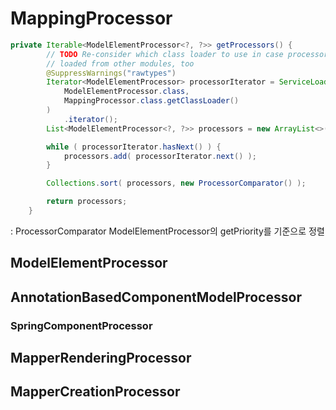 # MappingProcessor

~~~java
private Iterable<ModelElementProcessor<?, ?>> getProcessors() {
        // TODO Re-consider which class loader to use in case processors are
        // loaded from other modules, too
        @SuppressWarnings("rawtypes")
        Iterator<ModelElementProcessor> processorIterator = ServiceLoader.load(
            ModelElementProcessor.class,
            MappingProcessor.class.getClassLoader()
        )
            .iterator();
        List<ModelElementProcessor<?, ?>> processors = new ArrayList<>();

        while ( processorIterator.hasNext() ) {
            processors.add( processorIterator.next() );
        }

        Collections.sort( processors, new ProcessorComparator() );

        return processors;
    }
~~~

: ProcessorComparator ModelElementProcessor의 getPriority를 기준으로 정렬 


## ModelElementProcessor

## AnnotationBasedComponentModelProcessor

### SpringComponentProcessor


## MapperRenderingProcessor

## MapperCreationProcessor